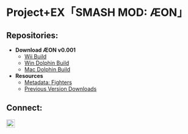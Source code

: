 <h1>Project+EX「SMASH MOD: ÆON」</h1>

<h2>Repositories:</h2>

- <b>Download ÆON v0.001</b>
  - [Wii Build](https://github.com/smashmod-aeon/wii-build)
  - [Win Dolphin Build](https://github.com/smashmod-aeon/win-dolphin-build)
  - [Mac Dolphin Build](https://github.com/smashmod-aeon/mac-dolphin-build)
- <b>Resources</b>
  - [Metadata: Fighters](https://github.com/smashmod-aeon/metadata-fighters)
  - [Previous Version Downloads](https://github.com/smashmod-aeon/pre-version-dwnld)

<h2>Connect:</h2>

[<img align="left" alt="SmashMod-AEON | Twitter" width="22px" src="https://cdn.jsdelivr.net/npm/simple-icons@v3/icons/twitter.svg" />][twitter]

[twitter]: [https://twitter.com/SmashMod-AEON](https://twitter.com/SmashMod-AEON)
